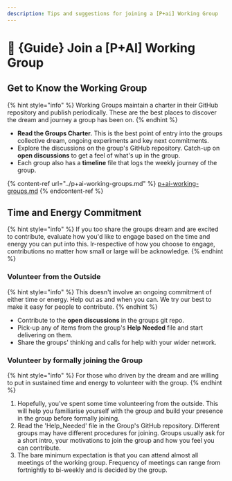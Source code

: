 ```yaml
---
description: Tips and suggestions for joining a [P+ai] Working Group
---
```


# 👊 {Guide} Join a \[P+AI] Working Group

## Get to Know the Working Group

{% hint style="info" %}
Working Groups maintain a charter in their GitHub repository and publish periodically. These are the best places to discover the dream and journey a group has been on.
{% endhint %}

* **Read the Groups Charter.** This is the best point of entry into the groups collective dream, ongoing experiments and key next commitments.
* Explore the discussions on the group's GitHub repository. Catch-up on **open discussions** to get a feel of what's up in the group.
* Each group also has a **timeline** file that logs the weekly journey of the group.

{% content-ref url="../p+ai-working-groups.md" %}
[p+ai-working-groups.md](../p+ai-working-groups.md)
{% endcontent-ref %}

## Time and Energy Commitment

{% hint style="info" %}
If you too share the groups dream and are excited to contribute, evaluate how you'd like to engage based on the time and energy you can put into this. Ir-respective of how you choose to engage, contributions no matter how small or large will be acknowledge.
{% endhint %}

### Volunteer from the Outside

{% hint style="info" %}
This doesn't involve an ongoing commitment of either time or energy. Help out as and when you can. We try our best to make it easy for people to contribute.
{% endhint %}

* Contribute to the **open discussions** in the groups git repo.
* Pick-up any of items from the group's **Help Needed** file and start delivering on them.
* Share the groups' thinking and calls for help with your wider network.

### Volunteer by formally joining the Group

{% hint style="info" %}
For those who driven by the dream and are willing to put in sustained time and energy to volunteer with the group.
{% endhint %}

1. Hopefully, you've spent some time volunteering from the outside. This will help you familiarise yourself with the group and build your presence in the group before formally joining.
2. Read the 'Help\_Needed' file in the Group's GitHub repository. Different groups may have different procedures for joining. Groups usually ask for a short intro, your motivations to join the group and how you feel you can contribute.
3. The bare minimum expectation is that you can attend almost all meetings of the working group. Frequency of meetings can range from fortnightly to bi-weekly and is decided by the group.
